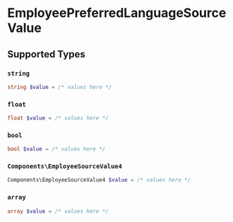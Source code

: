# EmployeePreferredLanguageSourceValue


## Supported Types

### `string`

```php
string $value = /* values here */
```

### `float`

```php
float $value = /* values here */
```

### `bool`

```php
bool $value = /* values here */
```

### `Components\EmployeeSourceValue4`

```php
Components\EmployeeSourceValue4 $value = /* values here */
```

### `array`

```php
array $value = /* values here */
```

